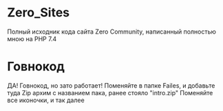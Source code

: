 # Zero_Sites
Полный исходник кода сайта Zero Community, написанный полностью мною на PHP 7.4
# Говнокод
ДА! Говнокод, но зато работает!
Поменяйте в папке Failes, и добавьте туда Zip архим с названием пака, ранее стояло "intro.zip"
Поменяйте все иконочки, и так далее
# 
